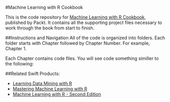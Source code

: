 #Machine Learning with R Cookbook

This is the code repository for [Machine Learning with R Cookbook](https://www.packtpub.com/big-data-and-business-intelligence/machine-learning-r-cookbook?utm_source=github&utm_medium=repository&utm_campaign=9781783982042), published by Packt. It contains all the supporting project files necessary to work through the book from start to finish.

##Instructions and Navigation
All of the code is organized into folders. Each folder starts with Chapter followed by Chapter Number. For example, Chapter 1.

Each Chapter contains code files. You will see code something similler to the following:

<!DOCTYPE html>

<html xmlns="http://www.w3.org/1999/xhtml">

<head>

<meta charset="utf-8">
<meta http-equiv="Content-Type" content="text/html; charset=utf-8" />
<meta name="generator" content="pandoc" />

<meta name="author" content="David Chiu" />


<title>chapter1</title>

##Related Swift Products:
* [Learning Data Mining with R](https://www.packtpub.com/big-data-and-business-intelligence/learning-data-mining-r?utm_source=github&utm_medium=repository&utm_campaign=9781783982103)
* [Mastering Machine Learning with R](https://www.packtpub.com/big-data-and-business-intelligence/mastering-machine-learning-r?utm_source=github&utm_medium=repository&utm_campaign=9781783984527)
* [Machine Learning with R - Second Edition](https://www.packtpub.com/big-data-and-business-intelligence/machine-learning-r-second-edition?utm_source=github&utm_medium=repository&utm_campaign=9781784393908)
